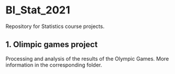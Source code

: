 # BI_Stat_2021
 Repository for Statistics course projects.
 
 ## 1. Olimpic games project
 
 Processing and analysis of the results of the Olympic Games. 
 More information in the corresponding folder.
